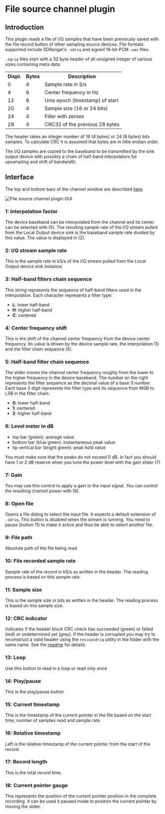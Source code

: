 <h1>File source channel plugin</h1>

<h2>Introduction</h2>

This plugin reads a file of I/Q samples that have been previously saved with the file record button of other sampling source devices. File formats supported include SDRangel's `.sdriq` and signed 16-bit PCM `.wav` files.

`.sqriq` files start with a 32 byte header of all unsigned integer of various sizes containing meta data:

<table>
  <tr>
    <th>Displ.</th>
    <th>Bytes</th>
    <th>Description</th>
  </tr>
  <tr>
    <td>0</td>
    <td>4</td>
    <td>Sample rate in S/s</td>
  </tr>
  <tr>
    <td>4</td>
    <td>8</td>
    <td>Center frequency in Hz</td>
  </tr>
  <tr>
    <td>12</td>
    <td>8</td>
    <td>Unix epoch (timestamp) of start</td>
  </tr>
  <tr>
    <td>20</td>
    <td>4</td>
    <td>Sample size (16 or 24 bits)</td>
  </tr>
  <tr>
    <td>24</td>
    <td>4</td>
    <td>Filler with zeroes</td>
  </tr>
  <tr>
    <td>28</td>
    <td>4</td>
    <td>CRC32 of the previous 28 bytes</td>
  </tr>
</table>

The header takes an integer number of 16 (4 bytes) or 24 (8 bytes) bits samples. To calculate CRC it is assumed that bytes are in little endian order.

The I/Q samples are copied to the baseband to be transmitted by the sink output device with possibly a chain of half-band interpolators for upsampling and shift of bandwidth.

<h2>Interface</h2>

The top and bottom bars of the channel window are described [here](../../../sdrgui/channel/readme.md)

![File source channel plugin GUI](../../../doc/img/FileSource_plugin.png)

<h3>1: Interpolation factor</h3>

The device baseband can be interpolated from the channel and its center can be selected with (5). The resulting sample rate of the I/Q stream pulled from the Local Output device sink is the baseband sample rate divided by this value. The value is displayed in (2).

<h3>2: I/Q stream sample rate</h3>

This is the sample rate in kS/s of the I/Q stream pulled from the Local Output device sink instance.

<h3>3: Half-band filters chain sequence</h3>

This string represents the sequence of half-band filters used in the interpolation. Each character represents a filter type:

  - **L**: lower half-band
  - **H**: higher half-band
  - **C**: centered

<h3>4: Center frequency shift</h3>

This is the shift of the channel center frequency from the device center frequency. Its value is driven by the device sample rate, the interpolation (1) and the filter chain sequence (5).

<h3>5: Half-band filter chain sequence</h3>

The slider moves the channel center frequency roughly from the lower to the higher frequency in the device baseband. The number on the right represents the filter sequence as the decimal value of a base 3 number. Each base 3 digit represents the filter type and its sequence from MSB to LSB in the filter chain:

  - **0**: lower half-band
  - **1**: centered
  - **2**: higher half-band

<h3>6: Level meter in dB</h3>

  - top bar (green): average value
  - bottom bar (blue green): instantaneous peak value
  - tip vertical bar (bright green): peak hold value

You must make sure that the peaks do not exceed 0 dB. In fact you should have 1 or 2 dB reserve when you tune the power level with the gain slider (7)

<h3>7: Gain</h3>

You may use this control to apply a gain to the input signal. You can control the resulting channel power with (6).

<h3>8: Open file</h3>

Opens a file dialog to select the input file. It expects a default extension of `.sdriq`. This button is disabled when the stream is running. You need to pause (button 11) to make it active and thus be able to select another file.

<h3>9: File path</h3>

Absolute path of the file being read

<h3>10: File recorded sample rate</h3>

Sample rate of the record in kS/s as written in the header. The reading process is based on this sample rate.

<h3>11: Sample size</h3>

This is the sample size in bits as written in the header. The reading process is based on this sample size.

<h3>12: CRC indicator</h3>

Indicates if the header block CRC check has succeeded (green) or failed (red) or undetermined yet (grey). If the header is corrupted you may try to reconstruct a valid header using the `rescuesdriq` utility in the folder with the same name. See the [readme](../../../rescuesdriq/readme.md) for details.

<h3>13: Loop</h3>

Use this button to read in a loop or read only once

<h3>14: Play/pause</h3>

This is the play/pause button

<h3>15: Current timestamp</h3>

This is the timestamp of the current pointer in the file based on the start time, number of samples read and sample rate.

<h3>16: Relative timestamp</h3>

Left is the relative timestamp of the current pointer from the start of the record.

<h3>17: Record length</h3>

This is the total record time.

<h3>18: Current pointer gauge</h3>

This represents the position of the current pointer position in the complete recording. It can be used it paused mode to position the current pointer by moving the slider.
